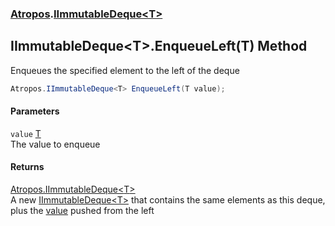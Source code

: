 ### [Atropos](Atropos.md 'Atropos').[IImmutableDeque&lt;T&gt;](IImmutableDeque_T_.md 'Atropos.IImmutableDeque&lt;T&gt;')
## IImmutableDeque&lt;T&gt;.EnqueueLeft(T) Method
Enqueues the specified element to the left of the deque  
```csharp
Atropos.IImmutableDeque<T> EnqueueLeft(T value);
```
#### Parameters
<a name='Atropos_IImmutableDeque_T__EnqueueLeft(T)_value'></a>
`value` [T](IImmutableDeque_T_.md#Atropos_IImmutableDeque_T__T 'Atropos.IImmutableDeque&lt;T&gt;.T')  
The value to enqueue
  
#### Returns
[Atropos.IImmutableDeque&lt;](IImmutableDeque_T_.md 'Atropos.IImmutableDeque&lt;T&gt;')[T](IImmutableDeque_T_.md#Atropos_IImmutableDeque_T__T 'Atropos.IImmutableDeque&lt;T&gt;.T')[&gt;](IImmutableDeque_T_.md 'Atropos.IImmutableDeque&lt;T&gt;')  
A new [IImmutableDeque&lt;T&gt;](IImmutableDeque_T_.md 'Atropos.IImmutableDeque&lt;T&gt;') that contains the same elements as this deque, plus the [value](IImmutableDeque_T__EnqueueLeft(T).md#Atropos_IImmutableDeque_T__EnqueueLeft(T)_value 'Atropos.IImmutableDeque&lt;T&gt;.EnqueueLeft(T).value') pushed from the left
